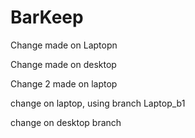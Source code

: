 BarKeep
=======

Change made on Laptopn

Change made on desktop


Change 2 made on laptop


change on laptop, using branch Laptop_b1

change on desktop branch
